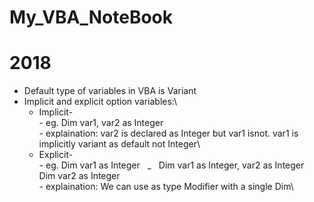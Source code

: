 # My_VBA_NoteBook

# 2018
- Default type of variables in VBA is Variant
- Implicit and explicit option variables:\
     * Implicit-\
      - eg. Dim var1, var2 as Integer\
      - explaination: var2 is declared as Integer but var1 isnot. var1 is implicitly variant as default not Integer\ 
     * Explicit-\
      - eg. Dim var1 as Integer &nbsp; _ &nbsp;  Dim var1 as Integer, var2 as Integer\
          Dim var2 as Integer\
      - explaination: We can use as type Modifier with a single Dim\
